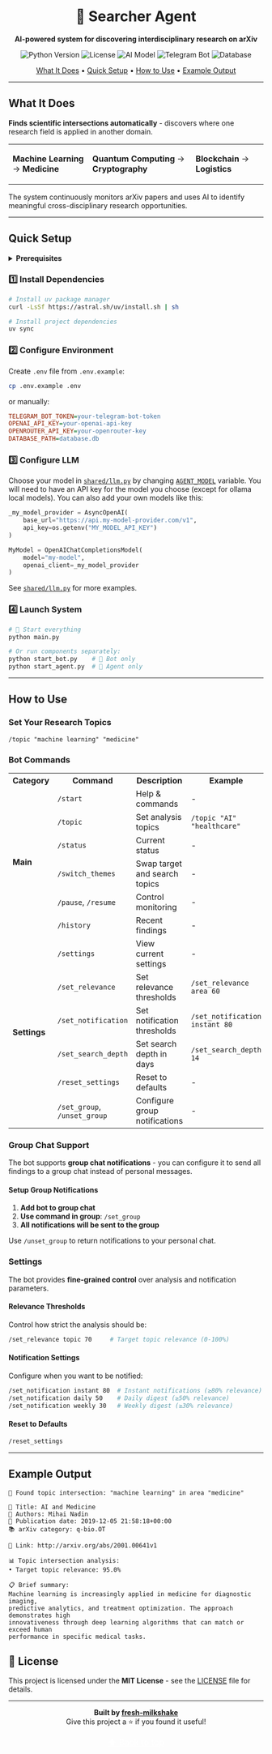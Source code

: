 <div align="center">

# 🔬 Searcher Agent

<p align="center">
  <strong>AI-powered system for discovering interdisciplinary research on arXiv</strong>
</p>

<p align="center">
 
<img src="https://img.shields.io/badge/Python-3.10%2B-3776AB?logo=python&logoColor=white" alt="Python Version">
<img src="https://img.shields.io/badge/License-MIT-4CAF50?logo=open-source-initiative&logoColor=white" alt="License">
<img src="https://img.shields.io/badge/AI-OpenAI-10A37F?logo=openai&logoColor=white" alt="AI Model">
<img src="https://img.shields.io/badge/Bot-Telegram-229ED9?logo=telegram&logoColor=white" alt="Telegram Bot">
<img src="https://img.shields.io/badge/Database-SQLite-07405E?logo=sqlite&logoColor=white" alt="Database">
</p>

<p align="center">
  <a href="#what-it-does">What It Does</a> •
  <a href="#quick-setup">Quick Setup</a> •
  <a href="#how-to-use">How to Use</a> •
  <a href="#example-output">Example Output</a>
</p>

</div>

---

## What It Does

**Finds scientific intersections automatically** - discovers where one research field is applied in another domain.

<table>
<tr>
<td>

**Machine Learning** → **Medicine**
</td>
<td>

**Quantum Computing** → **Cryptography**
</td>
<td>

**Blockchain** → **Logistics**
</td>
</tr>
</table>

The system continuously monitors arXiv papers and uses AI to identify meaningful cross-disciplinary research opportunities.

---

## Quick Setup

<details>
<summary><strong>Prerequisites</strong></summary>

- Python 3.10+
- Telegram Bot Token ([create one](https://t.me/BotFather))
- OpenAI API Key or local LLM setup

</details>

### 1️⃣ Install Dependencies

```bash
# Install uv package manager
curl -LsSf https://astral.sh/uv/install.sh | sh

# Install project dependencies
uv sync
```

### 2️⃣ Configure Environment

Create `.env` file from `.env.example`:

```bash
cp .env.example .env
```

or manually:

```ini
TELEGRAM_BOT_TOKEN=your-telegram-bot-token
OPENAI_API_KEY=your-openai-api-key
OPENROUTER_API_KEY=your-openrouter-key
DATABASE_PATH=database.db
```

### 3️⃣ Configure LLM

Choose your model in [`shared/llm.py`](shared/llm.py) by changing [`AGENT_MODEL`](shared/llm.py#L39) variable. You will need to have an API key for the model you choose (except for ollama local models). You can also add your own models like this:

```python
_my_model_provider = AsyncOpenAI(
    base_url="https://api.my-model-provider.com/v1",
    api_key=os.getenv("MY_MODEL_API_KEY")
)

MyModel = OpenAIChatCompletionsModel(
    model="my-model",
    openai_client=_my_model_provider
)
```

See [`shared/llm.py`](shared/llm.py) for more examples.

### 4️⃣ Launch System

```bash
# 🚀 Start everything
python main.py

# Or run components separately:
python start_bot.py    # 🤖 Bot only
python start_agent.py  # 🧠 Agent only
```

---

## How to Use

### Set Your Research Topics

```
/topic "machine learning" "medicine"
```

### Bot Commands

<table>
<tr>
<th>Category</th>
<th>Command</th>
<th>Description</th>
<th>Example</th>
</tr>
<tr>
<td rowspan="6"><strong>Main</strong></td>
<td><code>/start</code></td>
<td>Help & commands</td>
<td>-</td>
</tr>
<tr>
<td><code>/topic</code></td>
<td>Set analysis topics</td>
<td><code>/topic "AI" "healthcare"</code></td>
</tr>
<tr>
<td><code>/status</code></td>
<td>Current status</td>
<td>-</td>
</tr>
<tr>
<td><code>/switch_themes</code></td>
<td>Swap target and search topics</td>
<td>-</td>
</tr>
<tr>
<td><code>/pause</code>, <code>/resume</code></td>
<td>Control monitoring</td>
<td>-</td>
</tr>
<tr>
<td><code>/history</code></td>
<td>Recent findings</td>
<td>-</td>
</tr>
<tr>
<td rowspan="6"><strong>Settings</strong></td>
<td><code>/settings</code></td>
<td>View current settings</td>
<td>-</td>
</tr>
<tr>
<td><code>/set_relevance</code></td>
<td>Set relevance thresholds</td>
<td><code>/set_relevance area 60</code></td>
</tr>
<tr>
<td><code>/set_notification</code></td>
<td>Set notification thresholds</td>
<td><code>/set_notification instant 80</code></td>
</tr>
<tr>
<td><code>/set_search_depth</code></td>
<td>Set search depth in days</td>
<td><code>/set_search_depth 14</code></td>
</tr>
<tr>
<td><code>/reset_settings</code></td>
<td>Reset to defaults</td>
<td>-</td>
</tr>
<tr>
<td><code>/set_group</code>, <code>/unset_group</code></td>
<td>Configure group notifications</td>
<td>-</td>
</tr>
</table>

### Group Chat Support

The bot supports **group chat notifications** - you can configure it to send all findings to a group chat instead of personal messages.

#### Setup Group Notifications

1. **Add bot to group chat**
2. **Use command in group**: `/set_group`
3. **All notifications will be sent to the group**

Use `/unset_group` to return notifications to your personal chat.

### Settings

The bot provides **fine-grained control** over analysis and notification parameters.

#### Relevance Thresholds

Control how strict the analysis should be:

```bash
/set_relevance topic 70     # Target topic relevance (0-100%)
```

#### Notification Settings

Configure when you want to be notified:

```bash
/set_notification instant 80  # Instant notifications (≥80% relevance)
/set_notification daily 50    # Daily digest (≥50% relevance)
/set_notification weekly 30   # Weekly digest (≥30% relevance)
```

#### Reset to Defaults

```bash
/reset_settings 
```

---

## Example Output

```
🔬 Found topic intersection: "machine learning" in area "medicine"

📄 Title: AI and Medicine
👥 Authors: Mihai Nadin
📅 Publication date: 2019-12-05 21:58:18+00:00
📚 arXiv category: q-bio.OT

🔗 Link: http://arxiv.org/abs/2001.00641v1

📊 Topic intersection analysis:
• Target topic relevance: 95.0%

📋 Brief summary:
Machine learning is increasingly applied in medicine for diagnostic imaging,
predictive analytics, and treatment optimization. The approach demonstrates high
innovativeness through deep learning algorithms that can match or exceed human
performance in specific medical tasks.
```

## 📄 License

This project is licensed under the **MIT License** - see the [LICENSE](LICENSE) file for details.

---

<div align="center">

**Built by [fresh-milkshake](https://github.com/fresh-milkshake)**
<br>
Give this project a ⭐ if you found it useful!
  <br>
  <br>
  <a href="#-searcher-agent" style="font-size: 1.2em; color: white;">⬆️ Back to top</a>
</div>
